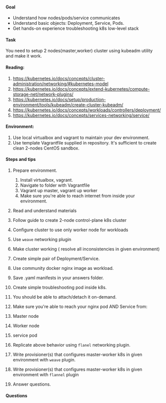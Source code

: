 #### Goal
- Understand how nodes/pods/service communicates
- Understand basic objects: Deployment, Service, Pods.
- Get hands-on experience troubleshooting k8s low-level stack

#### Task
You need to setup 2 nodes(master,worker) cluster using kubeadm utility and make it work.

#### Reading:
1. https://kubernetes.io/docs/concepts/cluster-administration/networking/#kubernetes-model
2. https://kubernetes.io/docs/concepts/extend-kubernetes/compute-storage-net/network-plugins/
3. https://kubernetes.io/docs/setup/production-environment/tools/kubeadm/create-cluster-kubeadm/
4. https://kubernetes.io/docs/concepts/workloads/controllers/deployment/
5. https://kubernetes.io/docs/concepts/services-networking/service/

#### Environment:
1. Use local virtualbox and vagrant to maintain your dev environment.
2. Use template Vagrantfile supplied in repository. It's sufficient to create clean 2-nodes CentOS sandbox.

#### Steps and tips
1. Prepare environment.

   1. Install virtualbox, vagrant.
   2. Navigate to folder with Vagrantfile
   3. Vagrant up master, vagrant up worker
   4. Make sure you're able to reach internet from inside your environment.
2. Read and understand materials
3. Follow guide to create 2-node control-plane k8s cluster
  1. Configure cluster to use only worker node for workloads
4. Use `weave` networking plugin
5. Make cluster working ( resolve all inconsistencies in given environment)
6. Create simple pair of Deployment/Service.
  1. Use community docker nginx image as workload.
  2. Save .yaml manifests in your answers folder.
7. Create simple troubleshooting pod inside k8s.
  1. You should be able to attach/detach it on-demand.
8. Make sure you're able to reach your nginx pod AND Service from:
  1. Master node
  2. Worker node
  3. service pod
9. Replicate above behavior using `flanel` networking plugin.
10. Write provisioner(s) that configures master-worker k8s in given environment with `weave` plugin.
11. Write provisioner(s) that configures master-worker k8s in given environment with `flannel` plugin
12. Answer questions.

#### Questions
